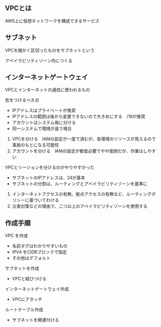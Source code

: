## VPCとは
AWS上に仮想ネットワークを構成できるサービス

## サブネット
VPCを細かく区切ったものをサブネットという

アベイラビリティゾーン内につくる

## インターネットゲートウェイ
VPCとインターネットの通信に使われるもの

気をつけるべき点
- IPアドレスはプライベートが推奨
- IPアドレスの範囲は後から変更できないので大きめにする　/16が推奨
- アカウントはシステム毎に分ける
- 同一システムで環境が違う場合
1. VPCを分ける　IAMの設定が一度で済むが、各環境のリソースが見えるので事故のもとになる可能性
2. アカウントを分ける　IAMの設定が都度必要でやや面倒だが、作業はしやすい

VPCとリージョンを分けるのがやりやすかった
- サブネットのIPアドレスは、24が基本
- サブネットの分割は、ルーティングとアベイラビリティゾーンを基準に
1. インターネットアクセスの有無、拠点アクセスの有無など、ルーティングポリシーに基づいてわける
2. 災害対策などの理由で、二つ以上のアベイラビリティゾーンを使用する


## 作成手順
VPC を作成
- 名前タグはわかりやすいもの
- IPV4 をCIDRブロックで指定
- その他はデフォルト

サブネットを作成
- VPCと結びつける

インターネットゲートウェイ作成
- VPCにアタッチ

ルートテーブル作成
- サブネットを関連付ける


